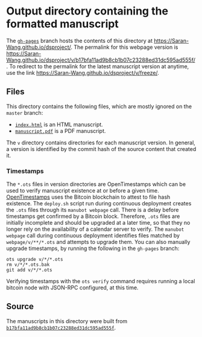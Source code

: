 # Output directory containing the formatted manuscript

The [`gh-pages`](https://github.com/Saran-Wang/dsproject/tree/gh-pages) branch hosts the contents of this directory at <https://Saran-Wang.github.io/dsproject/>.
The permalink for this webpage version is <https://Saran-Wang.github.io/dsproject/v/b17bfa11ad9b8cb1b07c23288ed31dc595ad555f/>.
To redirect to the permalink for the latest manuscript version at anytime, use the link <https://Saran-Wang.github.io/dsproject/v/freeze/>.

## Files

This directory contains the following files, which are mostly ignored on the `master` branch:

+ [`index.html`](index.html) is an HTML manuscript.
+ [`manuscript.pdf`](manuscript.pdf) is a PDF manuscript.

The `v` directory contains directories for each manuscript version.
In general, a version is identified by the commit hash of the source content that created it.

### Timestamps

The `*.ots` files in version directories are OpenTimestamps which can be used to verify manuscript existence at or before a given time.
[OpenTimestamps](https://opentimestamps.org/) uses the Bitcoin blockchain to attest to file hash existence.
The `deploy.sh` script run during continuous deployment creates the `.ots` files through its `manubot webpage` call.
There is a delay before timestamps get confirmed by a Bitcoin block.
Therefore, `.ots` files are initially incomplete and should be upgraded at a later time, so that they no longer rely on the availability of a calendar server to verify.
The `manubot webpage` call during continuous deployment identifies files matched by `webpage/v/**/*.ots` and attempts to upgrade them.
You can also manually upgrade timestamps, by running the following in the `gh-pages` branch:

```shell
ots upgrade v/*/*.ots
rm v/*/*.ots.bak
git add v/*/*.ots
```

Verifying timestamps with the `ots verify` command requires running a local bitcoin node with JSON-RPC configured, at this time.

## Source

The manuscripts in this directory were built from
[`b17bfa11ad9b8cb1b07c23288ed31dc595ad555f`](https://github.com/Saran-Wang/dsproject/commit/b17bfa11ad9b8cb1b07c23288ed31dc595ad555f).

